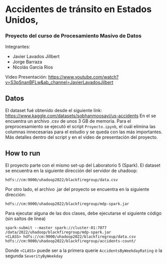# Accidentes de tránsito en Estados Unidos, 
### Proyecto del curso de Procesamiento Masivo de Datos
Integrantes: 
- Javier Lavados Jillbert
- Jorge Barraza
- Nicolás García Ríos

Video Presentación: https://www.youtube.com/watch?v=S3pSnanBFLw&ab_channel=JavierLavadosJilbert

## Datos
El dataset fué obtenido desde el siguiente link: https://www.kaggle.com/datasets/sobhanmoosavi/us-accidents
En el se encuentra un archivo .csv de unos 3 GB de memoria. Para el preprocesamiento se ejecutó el script `Proyecto.ipynb`, el cuál elimina las columnas innecesarias para el estudio y se queda con las más importantes. Más detalles dentro del script y en el video de presentación del proyecto.

## How to run
El proyecto parte con el mismo set-up del Laboratorio 5 (Spark).
El dataset se encuentra en la siguiente dirección del servidor de uhadoop:

```
hdfs://cm:9000/uhadoop2022/blackfiregroup/data.csv
```

Por otro lado, el archivo .jar del proyecto se encuentra en la siguiente dirección:

```
hdfs://cm:9000/uhadoop2022/blackfiregroup/mdp-spark.jar
```

Para ejecutar alguna de las dos clases, debe ejecutarse el siguiente código (sin saltos de línea)
```
spark-submit --master spark://cluster-01:7077 /data/2022/uhadoop/blackfiregroup/mdp-spark.jar 
<CLASS> hdfs://cm:9000/uhadoop2022/blackfiregroup/data.csv 
hdfs://cm:9000/uhadoop2022/blackfiregroup/accidents-count/
```

Donde `<CLASS>` puede ser a la primera querie `AccidentsByWeekdayRating` o la segunda `SeverityByWeekday`
